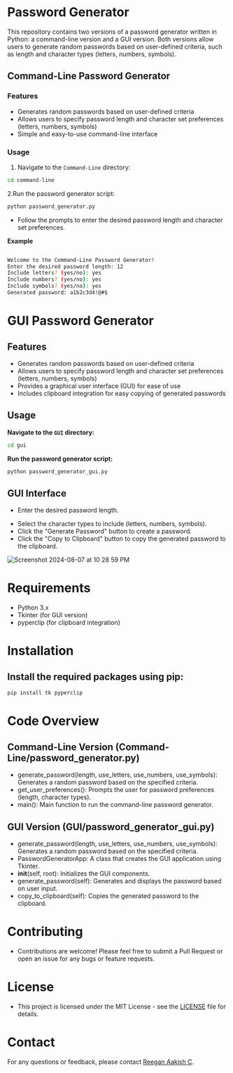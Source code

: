 # Password Generator

This repository contains two versions of a password generator written in Python: a command-line version and a GUI version. Both versions allow users to generate random passwords based on user-defined criteria, such as length and character types (letters, numbers, symbols).

## Command-Line Password Generator

### Features
- Generates random passwords based on user-defined criteria
- Allows users to specify password length and character set preferences (letters, numbers, symbols)
- Simple and easy-to-use command-line interface

### Usage
1. Navigate to the `Command-Line` directory:

```bash
cd command-line
```
2.Run the password generator script:
```bash
python password_generator.py
```
+ Follow the prompts to enter the desired password length and character set preferences.

**Example**

```bash

Welcome to the Command-Line Password Generator!
Enter the desired password length: 12
Include letters? (yes/no): yes
Include numbers? (yes/no): yes
Include symbols? (yes/no): yes
Generated password: a1b2c3d4!@#$
```

# GUI Password Generator

## Features

   - Generates random passwords based on user-defined criteria
   - Allows users to specify password length and character set preferences (letters, numbers, symbols)
   - Provides a graphical user interface (GUI) for ease of use
   - Includes clipboard integration for easy copying of generated passwords

## Usage

**Navigate to the `GUI` directory:**

```bash
cd gui
```
**Run the password generator script:**
```bash
python password_generator_gui.py
```
## GUI Interface

  - Enter the desired password length.
  + Select the character types to include (letters, numbers, symbols).
  + Click the "Generate Password" button to create a password.
  + Click the "Copy to Clipboard" button to copy the generated password to the clipboard.

![Screenshot 2024-08-07 at 10 28 59 PM](https://github.com/user-attachments/assets/c3b0a609-0aee-43e5-a5cd-48efb53470c2)

# Requirements

  + Python 3.x
  + Tkinter (for GUI version)
  + pyperclip (for clipboard integration)

# Installation

## Install the required packages using pip:

```bash
pip install tk pyperclip
```
# Code Overview
## Command-Line Version (Command-Line/password_generator.py)

  + generate_password(length, use_letters, use_numbers, use_symbols): Generates a random password based on the specified criteria.
  + get_user_preferences(): Prompts the user for password preferences (length, character types).
  + main(): Main function to run the command-line password generator.

## GUI Version (GUI/password_generator_gui.py)
  + generate_password(length, use_letters, use_numbers, use_symbols): Generates a random password based on the specified criteria.
  + PasswordGeneratorApp: A class that creates the GUI application using Tkinter.
  +  __init__(self, root): Initializes the GUI components.
  +  generate_password(self): Generates and displays the password based on user input.
  +  copy_to_clipboard(self): Copies the generated password to the clipboard.

# Contributing

- Contributions are welcome! Please feel free to submit a Pull Request or open an issue for any bugs or feature requests.

# License

- This project is licensed under the MIT License - see the [LICENSE](https://github.com/Reegan-758/Password-Generator/blob/main/LICENSE) file for details.

# Contact

For any questions or feedback, please contact [Reegan Aakish C](reeganaakish@gmail.com).
